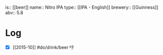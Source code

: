 is:: [[beer]]
name:: Nitro IPA
type:: [[IPA - English]]
brewery:: [[Guinness]]
abv:: 5.8

# Log
- [x] [[2015-10]] #do/drink/beer 👎
